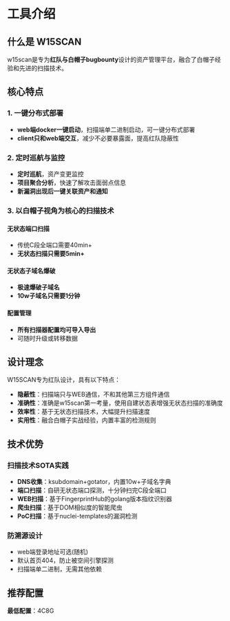 # 工具介绍

## 什么是 W15SCAN

w15scan是专为**红队与白帽子bugbounty**设计的资产管理平台，融合了白帽子经验和先进的扫描技术。

## 核心特点

### 1. 一键分布式部署

- **web端docker一键启动**，扫描端单二进制启动，可一键分布式部署
- **client只和web端交互**，减少不必要暴露面，提高红队隐蔽性

### 2. 定时巡航与监控

- **定时巡航**，资产变更监控
- **项目聚合分析**，快速了解攻击面弱点信息
- **新漏洞出现后一键关联资产和通知**

### 3. 以白帽子视角为核心的扫描技术

#### 无状态端口扫描
- 传统C段全端口需要40min+
- **无状态扫描只需要5min+**

#### 无状态子域名爆破
- **极速爆破子域名**
- **10w子域名只需要1分钟**

#### 配置管理
- **所有扫描器配置均可导入导出**
- 可随时升级或转移数据

## 设计理念

W15SCAN专为红队设计，具有以下特点：

- **隐蔽性**：扫描端只与WEB通信，不和其他第三方组件通信
- **准确性**：准确是w15scan第一考量，使用自建状态表增强无状态扫描的准确度
- **效率性**：基于无状态扫描技术，大幅提升扫描速度
- **实用性**：融合白帽子实战经验，内置丰富的检测规则

## 技术优势

### 扫描技术SOTA实践

- **DNS收集**：ksubdomain+gotator，内置10w+子域名字典
- **端口扫描**：自研无状态端口探测，十分钟扫完C段全端口
- **WEB扫描**：基于FingerprintHub的golang版本指纹识别器
- **爬虫扫描**：基于DOM相似度的智能爬虫
- **PoC扫描**：基于nuclei-templates的漏洞检测

### 防溯源设计

- web端登录地址可选(随机)
- 默认首页404，防止被空间引擎探测
- 扫描端单二进制，无需其他依赖

## 推荐配置

**最低配置**：4C8G
